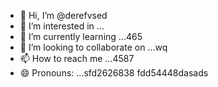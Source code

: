 - 👋 Hi, I’m @derefvsed
- 👀 I’m interested in ...
- 🌱 I’m currently learning ...465
- 💞️ I’m looking to collaborate on ...wq
- 📫 How to reach me ...4587
- 😄 Pronouns: ...sfd2626838
fdd54448dasads
<!---uoui132qw4
derefvsed/derefvsed is a ✨ special ✨ repository because its `README.md` (this file) appears on your GitHub profile.dfh
You can click the Preview link to take a look at your changes.
--->
